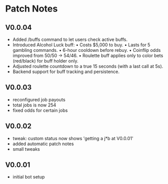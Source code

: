 # Patch Notes

## V0.0.04
- Added /buffs command to let users check active buffs.
- Introduced Alcohol Luck buff:
   • Costs $5,000 to buy.
   • Lasts for 5 gambling commands.
   • 6-hour cooldown before rebuy.
   • Coinflip odds improved from 50/50 → 54/46.
   • Roulette buff applies only to color bets (red/black) for buff holder only.
- Adjusted roulette countdown to a true 15 seconds (with a last call at 5s).
- Backend support for buff tracking and persistence.


## V0.0.03
- reconfigured job payouts
- total jobs is now 254
- fixed odds for certain jobs


## V0.0.02
- tweak: custom status now shows 'getting a j*b at V0.0.01'
- added automatic patch notes
- small tweaks

## V0.0.01
- initial bot setup
